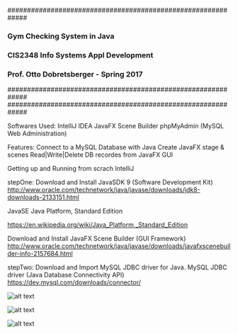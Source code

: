 #############################################################
###      Gym Checking System in Java                      ###
###      CIS2348 Info Systems Appl Development						###
###      Prof. Otto Dobretsberger - Spring 2017						###
#############################################################
#############################################################

Softwares Used: 
IntelliJ IDEA
JavaFX Scene Builder
phpMyAdmin (MySQL Web Administration)

Features: 
Connect to a MySQL Database with Java
Create JavaFX stage & scenes
Read|Write|Delete DB recordes from JavaFX GUI


Getting up and Running from scrach IntelliJ


 stepOne: 
 Download and Install JavaSDK 9 (Software Development Kit) 
http://www.oracle.com/technetwork/java/javase/downloads/jdk8-downloads-2133151.html

JavaSE Java Platform, Standard Edition

https://en.wikipedia.org/wiki/Java_Platform,_Standard_Edition

Download and Install JavaFX Scene Builder (GUI Framework)
http://www.oracle.com/technetwork/java/javase/downloads/javafxscenebuilder-info-2157684.html

 
 
stepTwo:
Download and Import MySQL JDBC driver for Java. 
MySQL JDBC driver (Java Database Connectivity API)
https://dev.mysql.com/downloads/connector/


![alt text](https://i.imgur.com/YmsNnJ2.png)

![alt text](https://i.imgur.com/bFECBI0.png)

![alt text](https://i.imgur.com/uPk1YDB.png)

